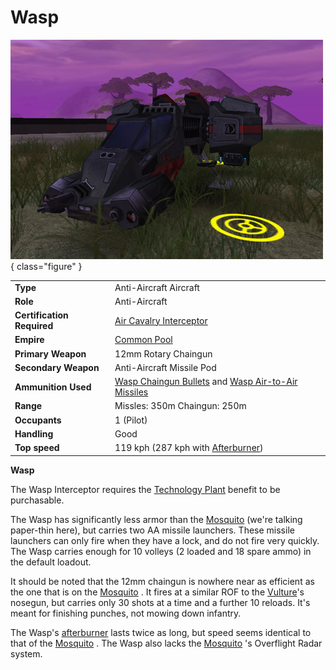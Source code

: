 # Wasp

![[Wasp](Wasp.md)](../images/Wasp.jpg){ class="figure" }

|                            |                                                                                                                                          |
| -------------------------- | ---------------------------------------------------------------------------------------------------------------------------------------- |
| **Type**                   | Anti-Aircraft Aircraft                                                                                                                   |
| **Role**                   | Anti-Aircraft                                                                                                                            |
| **Certification Required** | [Air Cavalry Interceptor](../certifications/Air_Cavalry_Interceptor.md)                                                                  |
| **Empire**                 | [Common Pool](../terminology/Common_Pool.md)                                                                                             |
| **Primary Weapon**         | 12mm Rotary Chaingun                                                                                                                     |
| **Secondary Weapon**       | Anti-Aircraft Missile Pod                                                                                                                |
| **Ammunition Used**        | [Wasp Chaingun Bullets](../ammunition/Wasp_Chaingun_Bullets.md) and [Wasp Air-to-Air Missiles](../ammunition/Wasp_Air-to-Air_Missile.md) |
| **Range**                  | Missles: 350m Chaingun: 250m                                                                                                             |
| **Occupants**              | 1 (Pilot)                                                                                                                                |
| **Handling**               | Good                                                                                                                                     |
| **Top speed**              | 119 kph (287 kph with [Afterburner](../terminology/Afterburner.md))                                                                      |

**Wasp**

The Wasp Interceptor requires the
[Technology Plant](../locations/Technology_Plant.md) benefit to be purchasable.

The Wasp has significantly less armor than the [Mosquito](Mosquito.md) (we're
talking paper-thin here), but carries two AA missile launchers. These missile
launchers can only fire when they have a lock, and do not fire very quickly. The
Wasp carries enough for 10 volleys (2 loaded and 18 spare ammo) in the default
loadout.

It should be noted that the 12mm chaingun is nowhere near as efficient as the
one that is on the [Mosquito](Mosquito.md) . It fires at a similar ROF to the
[Vulture](Vulture.md)'s nosegun, but carries only 30 shots at a time and a
further 10 reloads. It's meant for finishing punches, not mowing down infantry.

The Wasp's [afterburner](../terminology/Afterburner.md) lasts twice as long, but
speed seems identical to that of the [Mosquito](Mosquito.md) . The Wasp also
lacks the [Mosquito](Mosquito.md) 's Overflight Radar system.
